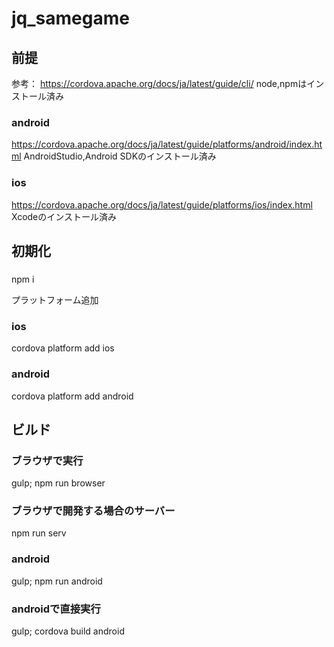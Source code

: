 # jq_samegame



## 前提
参考：
https://cordova.apache.org/docs/ja/latest/guide/cli/
node,npmはインストール済み

### android
https://cordova.apache.org/docs/ja/latest/guide/platforms/android/index.html
AndroidStudio,Android SDKのインストール済み

### ios
https://cordova.apache.org/docs/ja/latest/guide/platforms/ios/index.html
Xcodeのインストール済み

## 初期化
###
npm i

プラットフォーム追加
### ios
cordova platform add ios

### android
cordova platform add android

## ビルド
### ブラウザで実行
gulp; npm run browser

### ブラウザで開発する場合のサーバー
npm run serv

### android
gulp; npm run android

### androidで直接実行
gulp; cordova build android
